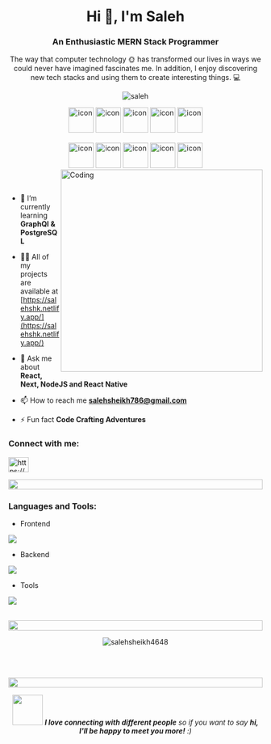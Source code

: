 <h1 align="center">Hi 👋, I'm Saleh</h1>
<h3 align="center">An Enthusiastic MERN Stack Programmer</h3>

<p align="center">The way that computer technology 🌞 has transformed our lives in ways we could never have imagined fascinates me. In addition, I enjoy discovering new tech stacks and using them to create interesting things. 💻</p>

<p align="center">

  <!--<img src="https://img.shields.io/badge/Languages-JavaScript | Typescript | Node | React -blue.svg" alt="saleh's languages" /> -->
  <!--<br/>-->

 <img src="https://komarev.com/ghpvc/?username=supuna9&label=Profile%20views&color=0e75b6&style=flat" alt="saleh" /> 
 <br/>

  <!--<img alt="Profile followers" src="https://img.shields.io/github/followers/salehsheikh"> -->

</p>

<div align="center">
   <img src="https://techstack-generator.vercel.app/ts-icon.svg" alt="icon" width="50" height="50" />
  <img src="https://techstack-generator.vercel.app/js-icon.svg" alt="icon"width="50" height="50" />
  <img src="https://techstack-generator.vercel.app/python-icon.svg" alt="icon" width="50" height="50" />
  <img src="https://techstack-generator.vercel.app/react-icon.svg" alt="icon" width="50" height="50" />
 <img src="https://techstack-generator.vercel.app/redux-icon.svg" alt="icon" width="50" height="50" />
</div>

<br>

<div align="center">
  <img src="https://techstack-generator.vercel.app/docker-icon.svg" alt="icon" width="50" height="50" />
  <img src="https://techstack-generator.vercel.app/aws-icon.svg" alt="icon" width="50" height="50" />
  <img src="https://techstack-generator.vercel.app/github-icon.svg" alt="icon" width="50" height="50" />
  <img src="https://techstack-generator.vercel.app/prettier-icon.svg" alt="icon" width="50" height="50" />
  <img src="https://techstack-generator.vercel.app/restapi-icon.svg" alt="icon" width="50" height="50" />
  <!--<img src="https://techstack-generator.vercel.app/graphql-icon.svg" alt="icon" width="50" height="50" />-->
</div>

<img align="right" alt="Coding" width="400" src="https://user-images.githubusercontent.com/74038190/229223263-cf2e4b07-2615-4f87-9c38-e37600f8381a.gif">
<br><br>

- 🌱 I’m currently learning **GraphQl & PostgreSQL**

- 👨‍💻 All of my projects are available at [https://salehshk.netlify.app/](https://salehshk.netlify.app/)

- 💬 Ask me about **React, Next, NodeJS and React Native**

- 📫 How to reach me **salehsheikh786@gmail.com**

- ⚡ Fun fact **Code Crafting Adventures**

<h3 align="left">Connect with me:</h3>
<p align="left">
<a href="https://linkedin.com/in/saleh-muzaffar/" target="blank"><img align="center" src="https://raw.githubusercontent.com/rahuldkjain/github-profile-readme-generator/master/src/images/icons/Social/linked-in-alt.svg" alt="https://www.linkedin.com/in/saleh-muzaffar/" height="30" width="40" /></a>
</p>

<img src="https://i.imgur.com/dBaSKWF.gif" height="20" width="100%">

<h3 align="left">Languages and Tools:</h3>

- Frontend
<p align="left">
  <a href="https://skillicons.dev">
    <img src="https://skillicons.dev/icons?i=ts,js,react,nextjs,redux,tailwind,materialui" />
  </a>
</p>

- Backend
<p align="left">
  <a href="https://skillicons.dev">
    <img src="https://skillicons.dev/icons?i=nodejs,express,graphQl" /> 
  </a>
</p>

<!--- Database-->
<!--<p align="left">-->
<!--  <a href="https://skillicons.dev">-->
<!--    <img src="https://skillicons.dev/icons?i=mongodb,mysql,postgresql" />-->
<!--  </a>-->
<!--</p>-->

- Tools
<p align="left">
  <a href="https://skillicons.dev">
    <img src="https://skillicons.dev/icons?i=git,github,docker,aws,vscode,postman,linux" />
  </a>
</p>

<br/>

<img src="https://i.imgur.com/dBaSKWF.gif" height="20" width="100%">

<!--<div  align="center">-->
<!--<p>&nbsp;<img src="https://github-readme-stats.vercel.app/api?username=salehsheikh4648&show_icons=true&locale=en&theme=one_dark_pro" alt="salehsheikh4648" /></p>-->
<!--<div/>-->

<div align="center">
<p><img align="center" src="https://github-readme-streak-stats.herokuapp.com/?user=salehsheikh4648&theme=one_dark_pro&hide_border=true" alt="salehsheikh4648" /></p>
<div/>

<!--<div align="center">-->
<!--<img src="https://github-readme-stats.vercel.app/api/top-langs?username=salehsheikh4648&show_icons=true&locale=en&layout=compact&theme=one_dark_pro" alt="salehsheikh4648" />-->
<!--<div/>-->

<br><br>

<img src="https://i.imgur.com/dBaSKWF.gif" height="20" width="100%">

<!--<h3 align="left">Activity:</h3>-->





<img src="https://media.giphy.com/media/LnQjpWaON8nhr21vNW/giphy.gif" width="60"> <em><b>I love connecting with different people</b> so if you want to say <b>hi, I'll be happy to meet you more!</b> :)</em>

<!--<br>-->
<!--<p align="right" > Created with 🧡 by <a href="https://salehshk.netlify.app">Saleh</a></p>-->
<!--<img src="https://i.imgur.com/dBaSKWF.gif" height="20" width="100%">-->
